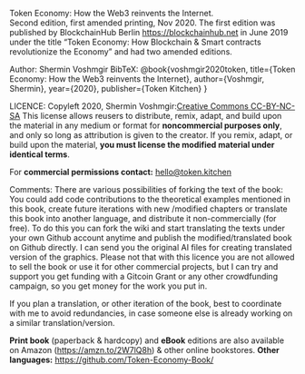 Token Economy: How the Web3 reinvents the Internet.<br>
Second edition, first amended printing, Nov 2020. The first edition was published by BlockchainHub Berlin https://blockchainhub.net in June 2019 under the title “Token Economy: How Blockchain & Smart contracts revolutionize the Economy” and had two amended editions.

Author: Shermin Voshmgir
BibTeX: @book{voshmgir2020token, title={Token Economy: How the Web3 reinvents the Internet}, author={Voshmgir, Shermin}, year={2020}, publisher={Token Kitchen} }

LICENCE: Copyleft 2020, Shermin Voshmgir:[Creative Commons CC-BY-NC-SA](https://creativecommons.org/licenses/by-nc-sa/4.0/)
This license allows reusers to distribute, remix, adapt, and build upon the material in any medium or format for **noncommercial purposes only**, and only so long as attribution is given to the creator. If you remix, adapt, or build upon the material, **you must license the modified material under identical terms**. 

For **commercial permissions contact:** hello@token.kitchen

Comments: There are various possibilities of forking the text of the book: You could add code contributions to the theoretical examples mentioned in this book, create future iterations with new /modified chapters or translate this book into another language, and distribute it non-commercially (for free). To do this you can fork the wiki and start translating the texts under your own Github account anytime and publish the modified/translated book on Github directly. I can send you the original AI files for creating translated version of the graphics. Please not that with this licence you are not allowed to sell the book or use it for other commercial projects, but I can try and support you get funding with a Gitcoin Grant or any other crowdfunding campaign, so you get money for the work you put in. 

If you plan a translation, or other iteration of the book, best to coordinate with me to avoid redundancies, in case someone else is already working on a similar translation/version. 


**Print book** (paperback & hardcopy) and **eBook** editions are also available on Amazon (https://amzn.to/2W7lQ8h) & other online bookstores.
**Other languages:** https://github.com/Token-Economy-Book/